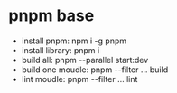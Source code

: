 # pnpm base
- install pnpm: npm i -g pnpm
- install library: pnpm i
- build all: pnpm --parallel start:dev
- build one moudle: pnpm --filter ... build
- lint moudle: pnpm --filter ... lint
